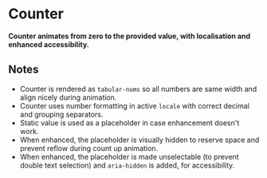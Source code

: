# Counter

**Counter animates from zero to the provided value, with localisation and enhanced accessibility.**

## Notes

* Counter is rendered as `tabular-nums` so all numbers are same width and align nicely during animation.
* Counter uses number formatting in active `locale` with correct decimal and grouping separators.
* Static value is used as a placeholder in case enhancement doesn't work.
* When enhanced, the placeholder is visually hidden to reserve space and prevent reflow during count up animation.
* When enhanced, the placeholder is made unselectable (to prevent double text selection) and `aria-hidden` is added, for accessibility.
